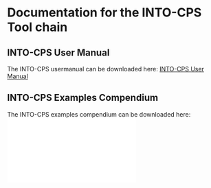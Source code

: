 # Documentation for the INTO-CPS Tool chain

## INTO-CPS User Manual
The INTO-CPS usermanual can be downloaded here: [INTO-CPS User Manual](user_manual/INTO-CPS_toolchain_User_Manual.pdf "INTO-CPS User Manual")

## INTO-CPS Examples Compendium
The INTO-CPS examples compendium can be downloaded here: ![INTO-CPS Examples Compendium](examples_compendium/INTO-CPS_Examples_Compendium.pdf "INTO-CPS Examples Compendium")


